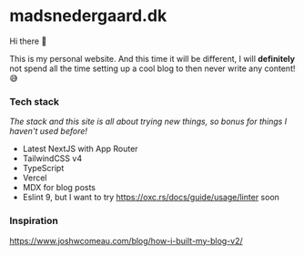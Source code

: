 # madsnedergaard.dk

Hi there 👋

This is my personal website. And this time it will be different, I will **definitely** not spend all the time setting up a cool blog to then never write any content! 😅

### Tech stack

_The stack and this site is all about trying new things, so bonus for things I haven't used before!_

- Latest NextJS with App Router
- TailwindCSS v4
- TypeScript
- Vercel
- MDX for blog posts
- Eslint 9, but I want to try https://oxc.rs/docs/guide/usage/linter soon

### Inspiration

https://www.joshwcomeau.com/blog/how-i-built-my-blog-v2/

